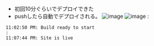 
- 初回10分ぐらいでデプロイできた
- pushしたら自動でデプロイされる。
![image](https://gyazo.com/4804522277d645a5d122de4a1b9ab198/thumb/1000)
![image](https://gyazo.com/0ed608185403e35968bae98a0d1c7e8c/thumb/1000)
:

```
11:02:50 PM: Build ready to start
:
11:07:44 PM: Site is live
```

